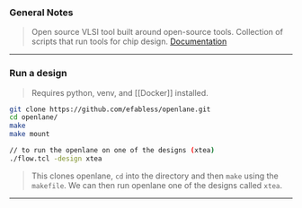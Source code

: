 
### General Notes

> Open source VLSI tool built around open-source tools.
> Collection of scripts that run tools for chip design.
> [Documentation](https://openlane.readthedocs.io/en/latest/)

---

### Run a design

> Requires python, venv, and [[Docker]] installed.

``` bash
git clone https://github.com/efabless/openlane.git
cd openlane/
make
make mount

// to run the openlane on one of the designs (xtea)
./flow.tcl -design xtea
```

> This clones openlane, `cd` into the directory and then `make` using the `makefile`.
> We can then run openlane one of the designs called `xtea`.

---
